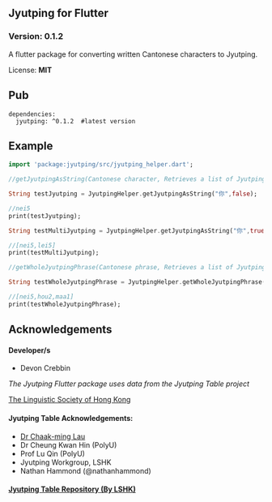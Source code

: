 ## Jyutping for Flutter

### Version: 0.1.2

A flutter package for converting written Cantonese characters to Jyutping.

License: **MIT**

## Pub

    dependencies:
      jyutping: ^0.1.2  #latest version

## Example

```dart
import 'package:jyutping/src/jyutping_helper.dart';

//getJyutpingAsString(Cantonese character, Retrieves a list of Jyutping if there's multiple conversions)

String testJyutping = JyutpingHelper.getJyutpingAsString("你",false);

//nei5
print(testJyutping);

String testMultiJyutping = JyutpingHelper.getJyutpingAsString("你",true);

//[nei5,lei5]
print(testMultiJyutping);

//getWholeJyutpingPhrase(Cantonese phrase, Retrieves a list of Jyutping if there's multiple conversions)

String testWholeJyutpingPhrase = JyutpingHelper.getWholeJyutpingPhrase("你好吗",false);

//[nei5,hou2,maa1]
print(testWholeJyutpingPhrase);
```

## Acknowledgements

#### Developer/s

- Devon Crebbin

_The Jyutping Flutter package uses data from the Jyutping Table project_

[The Linguistic Society of Hong Kong](https://lshk.org/)

#### Jyutping Table Acknowledgements:

- [Dr Chaak-ming Lau](https://github.com/chaaklau)
- Dr Cheung Kwan Hin (PolyU)
- Prof Lu Qin (PolyU)
- Jyutping Workgroup, LSHK
- Nathan Hammond (@nathanhammond)

#### [Jyutping Table Repository (By LSHK)](https://github.com/lshk-org/jyutping-table)
